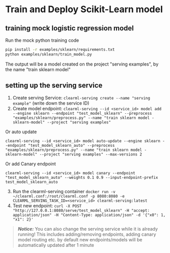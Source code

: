 # Train and Deploy Scikit-Learn model

## training mock logistic regression model

Run the mock python training code
```bash
pip install -r examples/sklearn/requirements.txt 
python examples/sklearn/train_model.py
```

The output will be a model created on the project "serving examples", by the name "train sklearn model"

## setting up the serving service

1. Create serving Service: `clearml-serving create --name "serving example"` (write down the service ID)
2. Create model endpoint: 
`clearml-serving --id <service_id> model add --engine sklearn --endpoint "test_model_sklearn" --preprocess "examples/sklearn/preprocess.py" --name "train sklearn model - sklearn-model" --project "serving examples"`

Or auto update 

`clearml-serving --id <service_id> model auto-update --engine sklearn --endpoint "test_model_sklearn_auto" --preprocess "examples/sklearn/preprocess.py" --name "train sklearn model - sklearn-model" --project "serving examples" --max-versions 2`

Or add Canary endpoint

`clearml-serving --id <service_id> model canary --endpoint "test_model_sklearn_auto" --weights 0.1 0.9 --input-endpoint-prefix test_model_sklearn_auto`

3. Run the clearml-serving container `docker run -v ~/clearml.conf:/root/clearml.conf -p 8080:8080 -e CLEARML_SERVING_TASK_ID=<service_id> clearml-serving:latest`
4. Test new endpoint: `curl -X POST "http://127.0.0.1:8080/serve/test_model_sklearn" -H "accept: application/json" -H "Content-Type: application/json" -d '{"x0": 1, "x1": 2}'`

> **_Notice:_**  You can also change the serving service while it is already running!
This includes adding/removing endpoints, adding canary model routing etc.
by default new endpoints/models will be automatically updated after 1 minute
